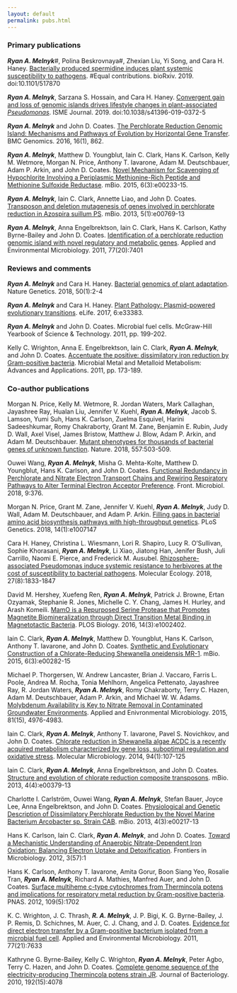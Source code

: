 ```yaml
---
layout: default
permalink: pubs.html
---
```


### Primary publications

***Ryan A. Melnyk***#, Polina Beskrovnaya#, Zhexian Liu, Yi Song, and Cara H. Haney. [Bacterially produced spermidine induces plant systemic susceptibility to pathogens](https://www.biorxiv.org/content/10.1101/517870v1). #Equal contributions. bioRxiv. 2019. doi:10.1101/517870

***Ryan A. Melnyk***, Sarzana S. Hossain, and Cara H. Haney. [Convergent gain and loss of genomic islands drives lifestyle changes in plant-associated *Pseudomonas*](https://www.biorxiv.org/content/early/2018/06/12/345488). ISME Journal. 2019. doi:10.1038/s41396-019-0372-5

***Ryan A. Melnyk*** and John D. Coates. [The Perchlorate Reduction Genomic Island: Mechanisms and Pathways of Evolution by Horizontal Gene Transfer](https://bmcgenomics.biomedcentral.com/articles/10.1186/s12864-015-2011-5). BMC Genomics. 2016, 16(1), 862.

***Ryan A. Melnyk***, Matthew D. Youngblut, Iain C. Clark, Hans K. Carlson, Kelly M. Wetmore, Morgan N. Price, Anthony T. Iavarone, Adam M. Deutschbauer, Adam P. Arkin, and John D. Coates.  [Novel Mechanism for Scavenging of Hypochlorite Involving a Periplasmic Methionine-Rich Peptide and Methionine Sulfoxide Reductase](https://mbio.asm.org/content/6/3/e00233-15). mBio. 2015, 6(3):e00233-15.

***Ryan A. Melnyk***, Iain C. Clark, Annette Liao, and John D. Coates.  [Transposon and deletion mutagenesis of genes involved in perchlorate reduction in Azospira suillum PS](https://mbio.asm.org/content/5/1/e00769-13). mBio. 2013, 5(1):e00769-13		

***Ryan A. Melnyk***, Anna Engelbrektson, Iain C. Clark, Hans K. Carlson, Kathy Byrne-Bailey and John D. Coates. [Identification of a perchlorate reduction genomic island with novel regulatory and metabolic genes](https://aem.asm.org/content/77/20/7401.full). Applied and Environmental Microbiology. 2011, 77(20):7401

### Reviews and comments

***Ryan A. Melnyk*** and Cara H. Haney. [Bacterial genomics of plant adaptation](https://www.nature.com/articles/s41588-017-0019-2). Nature Genetics. 2018, 50(1):2-4

***Ryan A. Melnyk*** and Cara H. Haney. [Plant Pathology: Plasmid-powered evolutionary transitions](https://elifesciences.org/articles/33383). eLife. 2017, 6:e33383.

***Ryan A. Melnyk*** and John D. Coates. Microbial fuel cells. McGraw-Hill Yearbook of Science & Technology. 2011, pp. 199-202.

Kelly C. Wrighton, Anna E. Engelbrektson, Iain C. Clark, ***Ryan A. Melnyk***, and John D. Coates. [Accentuate the positive: dissimilatory iron reduction by Gram-positive bacteria](http://www.asmscience.org/content/book/10.1128/9781555817190.ch10). Microbial Metal and Metalloid Metabolism: Advances and Applications. 2011, pp. 173-189.

### Co-author publications

Morgan N. Price, Kelly M. Wetmore, R. Jordan Waters, Mark Callaghan, Jayashree Ray, Hualan Liu, Jennifer V. Kuehl, ***Ryan A. Melnyk***, Jacob S. Lamson, Yumi Suh, Hans K. Carlson, Zuelma Esquivel, Harini Sadeeshkumar, Romy Chakraborty, Grant M. Zane, Benjamin E. Rubin, Judy D. Wall, Axel Visel, James Bristow, Matthew J. Blow, Adam P. Arkin, and Adam M. Deutschbauer. [Mutant phenotypes for thousands of bacterial genes of unknown function](https://www.nature.com/articles/s41586-018-0124-0). Nature. 2018, 557:503-509.

Ouwei Wang, ***Ryan A. Melnyk***, Misha G. Mehta-Kolte, Matthew D. Youngblut, Hans K. Carlson, and John D. Coates. [Functional Redundancy in Perchlorate and Nitrate Electron Transport Chains and Rewiring Respiratory Pathways to Alter Terminal Electron Acceptor Preference](https://www.frontiersin.org/articles/10.3389/fmicb.2018.00376/full). Front. Microbiol. 2018, 9:376.

Morgan N. Price, Grant M. Zane, Jennifer V. Kuehl, ***Ryan A. Melnyk***, Judy D. Wall, Adam M. Deutschbauer, and Adam P. Arkin. [Filling gaps in bacterial amino acid biosynthesis pathways with high-throughput genetics](http://journals.plos.org/plosgenetics/article?id=10.1371/journal.pgen.1007147). PLoS Genetics. 2018, 14(1):e1007147

Cara H. Haney, Christina L. Wiesmann, Lori R. Shapiro, Lucy R. O’Sullivan, Sophie Khorasani, ***Ryan A. Melnyk***, Li Xiao, Jiatong Han, Jenifer Bush, Juli Carrillo, Naomi E. Pierce, and Frederick M. Ausubel. [Rhizosphere-associated Pseudomonas induce systemic resistance to herbivores at the cost of susceptibility to bacterial pathogens](https://onlinelibrary.wiley.com/doi/abs/10.1111/mec.14400). Molecular Ecology. 2018, 27(8):1833-1847

David M. Hershey, Xuefeng Ren, ***Ryan A. Melnyk***, Patrick J. Browne, Ertan Ozyamak, Stephanie R. Jones, Michelle C. Y. Chang, James H. Hurley, and Arash Komeili. [MamO is a Repurposed Serine Protease that Promotes Magnetite Biomineralization through Direct Transition Metal Binding in Magnetotactic Bacteria](http://journals.plos.org/plosbiology/article?id=10.1371/journal.pbio.1002402). PLOS Biology. 2016, 14(3):e1002402.

Iain C. Clark, ***Ryan A. Melnyk***, Matthew D. Youngblut, Hans K. Carlson, Anthony T. Iavarone, and John D. Coates. [Synthetic and Evolutionary Construction of a Chlorate-Reducing Shewanella oneidensis MR-1](https://mbio.asm.org/content/6/3/e00282-15.full). mBio. 2015, 6(3):e00282-15

Michael P. Thorgersen, W. Andrew Lancaster, Brian J. Vaccaro, Farris L. Poole, Andrea M. Rocha, Tonia Mehlhorn, Angelica Pettenato, Jayashree Ray, R. Jordan Waters, ***Ryan A. Melnyk***, Romy Chakraborty, Terry C. Hazen, Adam M. Deutschbauer, Adam P. Arkin, and Michael W. W. Adams. [Molybdenum Availability is Key to Nitrate Removal in Contaminated Groundwater Environments](https://aem.asm.org/content/81/15/4976.full). Applied and Enivronmental Microbiology. 2015, 81(15), 4976-4983.

Iain C. Clark, ***Ryan A. Melnyk***, Anthony T. Iavarone, Pavel S. Novichkov, and John D. Coates. [Chlorate reduction in Shewanella algae ACDC is a recently acquired metabolism characterized by gene loss, suboptimal regulation and oxidative stress](https://onlinelibrary.wiley.com/doi/abs/10.1111/mmi.12746). Molecular Microbiology. 2014, 94(1):107-125

Iain C. Clark, ***Ryan A. Melnyk***, Anna Engelbrektson, and John D. Coates. [Structure and evolution of chlorate reduction composite transposons](https://mbio.asm.org/content/4/4/e00379-13.long). mBio. 2013, 4(4):e00379-13

Charlotte I. Carlström, Ouwei Wang, ***Ryan A. Melnyk***, Stefan Bauer, Joyce Lee, Anna Engelbrektson, and John D. Coates. [Physiological and Genetic Description of Dissimilatory Perchlorate Reduction by the Novel Marine Bacterium Arcobacter sp. Strain CAB](https://mbio.asm.org/content/4/3/e00217-13.long). mBio. 2013, 4(3):e00217-13

Hans K. Carlson, Iain C. Clark, ***Ryan A. Melnyk***, and John D. Coates. [Toward a Mechanistic Understanding of Anaerobic Nitrate-Dependent Iron Oxidation: Balancing Electron Uptake and Detoxification](https://dx.doi.org/10.3389/fmicb.2012.00057). Frontiers in Microbiology. 2012, 3(57):1		

Hans K. Carlson, Anthony T. Iavarone, Amita Gorur, Boon Siang Yeo, Rosalie Tran, ***Ryan A. Melnyk***, Richard A. Mathies, Manfred Auer, and John D. Coates.  [Surface multiheme c-type cytochromes from Thermincola potens and implications for respiratory metal reduction by Gram-positive bacteria](http://www.pnas.org/content/109/5/1702.long). PNAS. 2012, 109(5):1702

K. C. Wrighton, J. C. Thrash, ***R. A. Melnyk***, J. P. Bigi, K. G. Byrne-Bailey, J. P. Remis, D. Schichnes, M. Auer, C. J. Chang, and J. D. Coates. [Evidence for direct electron transfer by a Gram-positive bacterium isolated from a microbial fuel cell](https://aem.asm.org/content/77/21/7633).  Applied and Environmental Microbiology. 2011, 77(21):7633

Kathryne G. Byrne-Bailey, Kelly C. Wrighton, ***Ryan A. Melnyk***, Peter Agbo, Terry C. Hazen, and John D. Coates.  [Complete genome sequence of the electricity-producing Thermincola potens strain JR](https://jb.asm.org/content/192/15/4078).  Journal of Bacteriology. 2010, 192(15):4078
